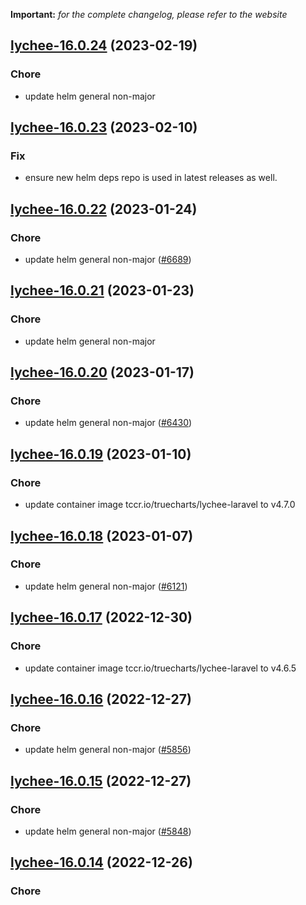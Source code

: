 **Important:**
*for the complete changelog, please refer to the website*




## [lychee-16.0.24](https://github.com/truecharts/charts/compare/lychee-16.0.23...lychee-16.0.24) (2023-02-19)

### Chore

- update helm general non-major
  
  


## [lychee-16.0.23](https://github.com/truecharts/charts/compare/lychee-16.0.22...lychee-16.0.23) (2023-02-10)

### Fix

- ensure new helm deps repo is used in latest releases as well.
  
  


## [lychee-16.0.22](https://github.com/truecharts/charts/compare/lychee-16.0.21...lychee-16.0.22) (2023-01-24)

### Chore

- update helm general non-major ([#6689](https://github.com/truecharts/charts/issues/6689))
  
  


## [lychee-16.0.21](https://github.com/truecharts/charts/compare/lychee-16.0.20...lychee-16.0.21) (2023-01-23)

### Chore

- update helm general non-major
  
  


## [lychee-16.0.20](https://github.com/truecharts/charts/compare/lychee-16.0.19...lychee-16.0.20) (2023-01-17)

### Chore

- update helm general non-major ([#6430](https://github.com/truecharts/charts/issues/6430))
  
  


## [lychee-16.0.19](https://github.com/truecharts/charts/compare/lychee-16.0.18...lychee-16.0.19) (2023-01-10)

### Chore

- update container image tccr.io/truecharts/lychee-laravel to v4.7.0
  
  


## [lychee-16.0.18](https://github.com/truecharts/charts/compare/lychee-16.0.17...lychee-16.0.18) (2023-01-07)

### Chore

- update helm general non-major ([#6121](https://github.com/truecharts/charts/issues/6121))
  
  


## [lychee-16.0.17](https://github.com/truecharts/charts/compare/lychee-16.0.16...lychee-16.0.17) (2022-12-30)

### Chore

- update container image tccr.io/truecharts/lychee-laravel to v4.6.5
  
  


## [lychee-16.0.16](https://github.com/truecharts/charts/compare/lychee-16.0.15...lychee-16.0.16) (2022-12-27)

### Chore

- update helm general non-major ([#5856](https://github.com/truecharts/charts/issues/5856))
  
  


## [lychee-16.0.15](https://github.com/truecharts/charts/compare/lychee-16.0.14...lychee-16.0.15) (2022-12-27)

### Chore

- update helm general non-major ([#5848](https://github.com/truecharts/charts/issues/5848))
  
  


## [lychee-16.0.14](https://github.com/truecharts/charts/compare/lychee-16.0.13...lychee-16.0.14) (2022-12-26)

### Chore
